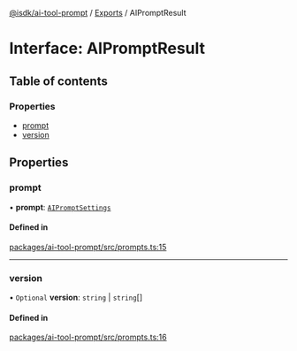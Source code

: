 [@isdk/ai-tool-prompt](../README.md) / [Exports](../modules.md) / AIPromptResult

# Interface: AIPromptResult

## Table of contents

### Properties

- [prompt](AIPromptResult.md#prompt)
- [version](AIPromptResult.md#version)

## Properties

### prompt

• **prompt**: [`AIPromptSettings`](AIPromptSettings.md)

#### Defined in

[packages/ai-tool-prompt/src/prompts.ts:15](https://github.com/isdk/ai-tool-prompt.js/blob/9c32316e0574225ffbd9c5fceb4a63922ab50fab/src/prompts.ts#L15)

___

### version

• `Optional` **version**: `string` \| `string`[]

#### Defined in

[packages/ai-tool-prompt/src/prompts.ts:16](https://github.com/isdk/ai-tool-prompt.js/blob/9c32316e0574225ffbd9c5fceb4a63922ab50fab/src/prompts.ts#L16)
